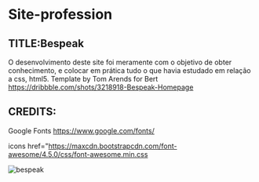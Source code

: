 # Site-profession

## TITLE:Bespeak

O desenvolvimento deste site foi meramente com o objetivo de obter conhecimento, 
e colocar em prática tudo o que havia estudado em relação a css, html5. 
Template by Tom Arends for Bert  https://dribbble.com/shots/3218918-Bespeak-Homepage

## CREDITS:

Google Fonts https://www.google.com/fonts/

icons href="https://maxcdn.bootstrapcdn.com/font-awesome/4.5.0/css/font-awesome.min.css

![bespeak](https://user-images.githubusercontent.com/28560751/28286817-d6e8ef1a-6b0f-11e7-9ef8-88aa56264a78.png)

